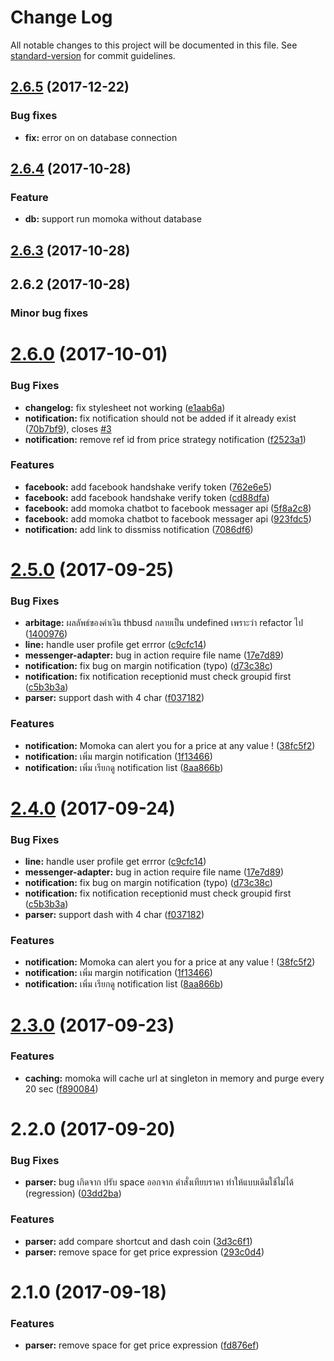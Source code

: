 # Change Log

All notable changes to this project will be documented in this file. See [standard-version](https://github.com/conventional-changelog/standard-version) for commit guidelines.

<a name="2.6.5"></a>
## [2.6.5](https://github.com/zapkub/momoka-core-bot/compare/v2.6.4...v2.6.5) (2017-12-22)



<a name="2.6.4"></a>
### Bug fixes
* **fix:** error on on database connection
## [2.6.4](https://github.com/zapkub/momoka-core-bot/compare/v2.6.3...v2.6.4) (2017-10-28)



<a name="2.6.3"></a>

### Feature
* **db:** support run momoka without database
## [2.6.3](https://github.com/zapkub/momoka-core-bot/compare/v2.6.2...v2.6.3) (2017-10-28)



<a name="2.6.2"></a>
## 2.6.2 (2017-10-28)

### Minor bug fixes



<a name="2.6.0"></a>
# [2.6.0](https://github.com/zapkub/momoka-crypto-bot/compare/v2.5.0...v2.6.0) (2017-10-01)


### Bug Fixes

* **changelog:** fix stylesheet not working ([e1aab6a](https://github.com/zapkub/momoka-crypto-bot/commit/e1aab6a))
* **notification:** fix notification should not be added if it already exist ([70b7bf9](https://github.com/zapkub/momoka-crypto-bot/commit/70b7bf9)), closes [#3](https://github.com/zapkub/momoka-crypto-bot/issues/3)
* **notification:** remove ref id from price strategy notification ([f2523a1](https://github.com/zapkub/momoka-crypto-bot/commit/f2523a1))


### Features

* **facebook:** add facebook handshake verify token ([762e6e5](https://github.com/zapkub/momoka-crypto-bot/commit/762e6e5))
* **facebook:** add facebook handshake verify token ([cd88dfa](https://github.com/zapkub/momoka-crypto-bot/commit/cd88dfa))
* **facebook:** add momoka chatbot to facebook messager api ([5f8a2c8](https://github.com/zapkub/momoka-crypto-bot/commit/5f8a2c8))
* **facebook:** add momoka chatbot to facebook messager api ([923fdc5](https://github.com/zapkub/momoka-crypto-bot/commit/923fdc5))
* **notification:** add link to dissmiss notification ([7086df6](https://github.com/zapkub/momoka-crypto-bot/commit/7086df6))



<a name="2.5.0"></a>
# [2.5.0](https://github.com/zapkub/momoka-crypto-bot/compare/v2.3.0...v2.5.0) (2017-09-25)


### Bug Fixes

* **arbitage:** ผลลัพธ์ของค่าเงิน thbusd กลายเป็น undefined เพราะว่า refactor ไป ([1400976](https://github.com/zapkub/momoka-crypto-bot/commit/1400976))
* **line:** handle user profile get errror ([c9cfc14](https://github.com/zapkub/momoka-crypto-bot/commit/c9cfc14))
* **messenger-adapter:** bug in action require file name ([17e7d89](https://github.com/zapkub/momoka-crypto-bot/commit/17e7d89))
* **notification:** fix bug on margin notification (typo) ([d73c38c](https://github.com/zapkub/momoka-crypto-bot/commit/d73c38c))
* **notification:** fix notification receptionid must check groupid first ([c5b3b3a](https://github.com/zapkub/momoka-crypto-bot/commit/c5b3b3a))
* **parser:** support dash with 4 char ([f037182](https://github.com/zapkub/momoka-crypto-bot/commit/f037182))


### Features

* **notification:** Momoka can alert you for a price at any value ! ([38fc5f2](https://github.com/zapkub/momoka-crypto-bot/commit/38fc5f2))
* **notification:** เพิ่ม margin notification ([1f13466](https://github.com/zapkub/momoka-crypto-bot/commit/1f13466))
* **notification:** เพิ่ม เรียกดู notification list ([8aa866b](https://github.com/zapkub/momoka-crypto-bot/commit/8aa866b))



<a name="2.4.0"></a>
# [2.4.0](https://github.com/zapkub/momoka-crypto-bot/compare/v2.3.0...v2.4.0) (2017-09-24)


### Bug Fixes

* **line:** handle user profile get errror ([c9cfc14](https://github.com/zapkub/momoka-crypto-bot/commit/c9cfc14))
* **messenger-adapter:** bug in action require file name ([17e7d89](https://github.com/zapkub/momoka-crypto-bot/commit/17e7d89))
* **notification:** fix bug on margin notification (typo) ([d73c38c](https://github.com/zapkub/momoka-crypto-bot/commit/d73c38c))
* **notification:** fix notification receptionid must check groupid first ([c5b3b3a](https://github.com/zapkub/momoka-crypto-bot/commit/c5b3b3a))
* **parser:** support dash with 4 char ([f037182](https://github.com/zapkub/momoka-crypto-bot/commit/f037182))


### Features

* **notification:** Momoka can alert you for a price at any value ! ([38fc5f2](https://github.com/zapkub/momoka-crypto-bot/commit/38fc5f2))
* **notification:** เพิ่ม margin notification ([1f13466](https://github.com/zapkub/momoka-crypto-bot/commit/1f13466))
* **notification:** เพิ่ม เรียกดู notification list ([8aa866b](https://github.com/zapkub/momoka-crypto-bot/commit/8aa866b))



<a name="2.3.0"></a>
# [2.3.0](https://github.com/zapkub/momoka-crypto-bot/compare/v2.2.0...v2.3.0) (2017-09-23)


### Features

* **caching:** momoka will cache url at singleton in memory and purge every 20 sec ([f890084](https://github.com/zapkub/momoka-crypto-bot/commit/f890084))



<a name="2.2.0"></a>
# 2.2.0 (2017-09-20)


### Bug Fixes

* **parser:** bug เกิดจาก ปรับ space ออกจาก คำสั่งเทียบราคา ทำให้แบบเดิมใช้ไม่ได้ (regression) ([03dd2ba](https://github.com/zapkub/momoka-crypto-bot/commit/03dd2ba))


### Features

* **parser:** add compare shortcut and dash coin ([3d3c6f1](https://github.com/zapkub/momoka-crypto-bot/commit/3d3c6f1))
* **parser:** remove space for get price expression ([293c0d4](https://github.com/zapkub/momoka-crypto-bot/commit/293c0d4))



<a name="2.1.0"></a>
# 2.1.0 (2017-09-18)


### Features

* **parser:** remove space for get price expression ([fd876ef](https://github.com/zapkub/momoka-crypto-bot/commit/fd876ef))
